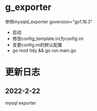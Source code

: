 # g_exporter
参照mysqld_exporter
goversion="go1.16.3"

- 启动
- 修改config_template.ini为config.ini
- 变更config.ini的默认配置
- go mod tidy && go run main.go

# 更新日志
## 2022-2-22 
mysql exporter
